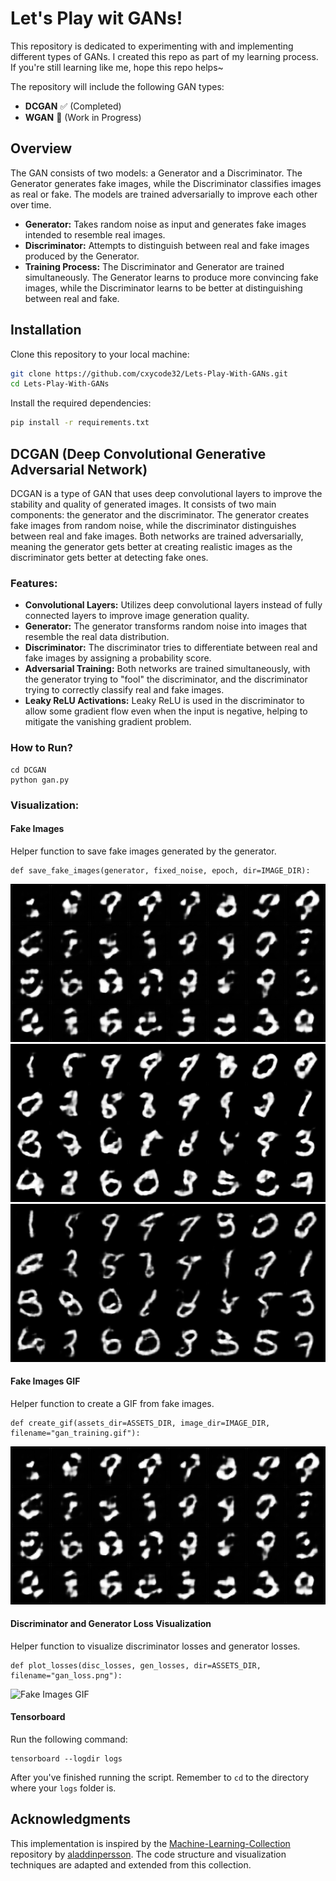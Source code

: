 # Let's Play wit GANs!

This repository is dedicated to experimenting with and implementing different types of GANs. I created this repo as part of my learning process. If you're still learning like me, hope this repo helps~

The repository will include the following GAN types:

- **DCGAN** ✅ (Completed)
- **WGAN** 🚧 (Work in Progress)


## Overview

The GAN consists of two models: a Generator and a Discriminator. The Generator generates fake images, while the Discriminator classifies images as real or fake. The models are trained adversarially to improve each other over time.

- **Generator:** Takes random noise as input and generates fake images intended to resemble real images.
- **Discriminator:** Attempts to distinguish between real and fake images produced by the Generator.
- **Training Process:** The Discriminator and Generator are trained simultaneously. The Generator learns to produce more convincing fake images, while the Discriminator learns to be better at distinguishing between real and fake.


## Installation

Clone this repository to your local machine:
```bash
git clone https://github.com/cxycode32/Lets-Play-With-GANs.git
cd Lets-Play-With-GANs
```

Install the required dependencies:
```bash
pip install -r requirements.txt
```

## DCGAN (Deep Convolutional Generative Adversarial Network)

DCGAN is a type of GAN that uses deep convolutional layers to improve the stability and quality of generated images. It consists of two main components: the generator and the discriminator.
The generator creates fake images from random noise, while the discriminator distinguishes between real and fake images.
Both networks are trained adversarially, meaning the generator gets better at creating realistic images as the discriminator gets better at detecting fake ones.

### Features:

- **Convolutional Layers:** Utilizes deep convolutional layers instead of fully connected layers to improve image generation quality.
- **Generator:** The generator transforms random noise into images that resemble the real data distribution.
- **Discriminator:** The discriminator tries to differentiate between real and fake images by assigning a probability score.
- **Adversarial Training:** Both networks are trained simultaneously, with the generator trying to "fool" the discriminator, and the discriminator trying to correctly classify real and fake images.
- **Leaky ReLU Activations:** Leaky ReLU is used in the discriminator to allow some gradient flow even when the input is negative, helping to mitigate the vanishing gradient problem.

### How to Run?
```
cd DCGAN
python gan.py
```

### Visualization:

#### Fake Images
Helper function to save fake images generated by the generator.
```
def save_fake_images(generator, fixed_noise, epoch, dir=IMAGE_DIR):
```
![Fake Image created at Epoch 1](./fake_images/epoch_0.png)
![Fake Image created at Epoch 3](./fake_images/epoch_2.png)
![Fake Image created at Epoch 5](./fake_images/epoch_4.png)

#### Fake Images GIF
Helper function to create a GIF from fake images.
```
def create_gif(assets_dir=ASSETS_DIR, image_dir=IMAGE_DIR, filename="gan_training.gif"):
```
![Fake Images GIF](./assets/gan_training.gif)

#### Discriminator and Generator Loss Visualization
Helper function to visualize discriminator losses and generator losses.
```
def plot_losses(disc_losses, gen_losses, dir=ASSETS_DIR, filename="gan_loss.png"):
```
![Fake Images GIF](./assets/gan_loss.gif)

#### Tensorboard
Run the following command:
```
tensorboard --logdir logs
```
After you've finished running the script. Remember to `cd` to the directory where your `logs` folder is.


## Acknowledgments

This implementation is inspired by the [Machine-Learning-Collection](https://github.com/aladdinpersson/Machine-Learning-Collection) repository by [aladdinpersson](https://github.com/aladdinpersson). The code structure and visualization techniques are adapted and extended from this collection.